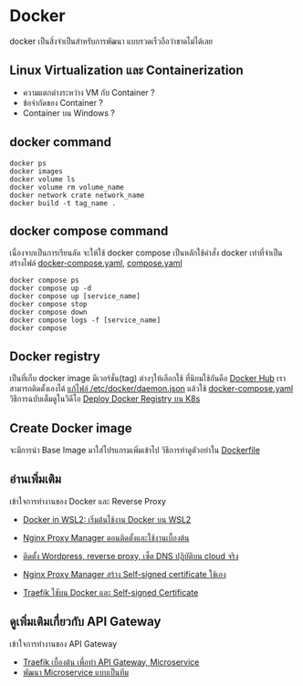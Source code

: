# Docker
docker เป็นสิ่งจำเป็นสำหรับการพัฒนา แบบรวดเร็วถือว่าขาดไม่ได้เลย

## Linux Virtualization และ Containerization
- ความแตกต่างระหว่าง VM กับ Container ?
- ข้อจำกัดของ Container ?
- Container บน Windows ?

## docker command

```
docker ps
docker images
docker volume ls
docker volume rm volume_name
docker network crate network_name
docker build -t tag_name .
```

## docker compose command

เนื่องจากเป็นการเรียนลัด จะให้ใช้ docker compose เป็นหลักใช้คำสั่ง docker เท่าที่จำเป็น
สร้างไฟล์ [docker-compose.yaml](https://github.com/schooltechx/youtube/blob/main/Docker%20VM%20K8s/docker-compose/wordpress/docker-compose.yaml), [compose.yaml](../express-ts/compose.yaml)
```
docker compose ps
docker compose up -d
docker compose up [service_name]
docker compose stop
docker compose down
docker compose logs -f [service_name]
docker compose 

```
## Docker registry
เป็นที่เก็บ docker image มีเวอร์ชั่น(tag) ต่างๆให้เลือกใช้ ที่นิยมใช้กันคือ [Docker Hub](https://hub.docker.com/) 
เราสามารถติดตั้งเองได้ 
[แก้ไฟล์ /etc/docker/daemon.json](./registry/daemon.json)
แล้วใช้ [docker-compose.yaml](./registry/docker-compose.yaml) วิธีการฉบับเต็มดูในวีดีโอ [Deploy Docker Registry บน K8s](https://www.youtube.com/watch?v=NJ5zcvvdL9o)

## Create Docker image
จะมีการนำ Base Image มาใส่โปรแกรมเพิ่มเข้าไป วิธีการทำดูตัวอย่าใน [Dockerfile](../express-ts/Dockerfile)


## อ่านเพิ่มเติม
เข้าใจการทำงานของ Docker และ Reverse Proxy 

- [Docker in WSL2: เริ่มต้นใช้งาน Docker บน WSL2](https://youtu.be/ntLLCJk9LyY?si=j0JfcYfC9OCaK_4r)
- [Nginx Proxy Manager ตอนติดตั้งและใช้งานเบื้องต้น](https://www.youtube.com/watch?v=iWrbL-xDwlk)
- [ติดตั้ง Wordpress, reverse proxy, เซ็ต DNS ปฎิบัติบน cloud จริง](https://youtu.be/ALNn-X_2PEs?si=McPM02elR72IfBJ8)

- [Nginx Proxy Manager สร้าง Self-signed certificate ใช้เอง](https://youtu.be/pyJF2DnPv7Y?si=K2t6lrWEJLObULre)
- [Traefik ใชับน Docker และ Self-signed Certificate](https://www.youtube.com/watch?v=z3TqJImsXPQ)

## ดูเพิ่มเติมเกี่ยวกับ API Gateway
เข้าใจการทำงานของ API Gateway
- [Traefik เบื้องต้น เพื่อทำ API Gateway, Microservice](https://www.youtube.com/watch?v=DgxRcFlccsU)
- [พัฒนา Microservice แบบเป็นทีม](https://www.youtube.com/watch?v=-zfABqdhmPg)

